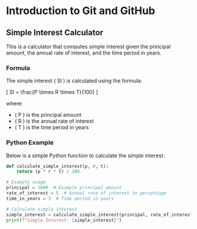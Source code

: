 # Introduction to Git and GitHub

## Simple Interest Calculator

This is a calculator that computes simple interest given the principal amount, the annual rate of interest, and the time period in years.

### Formula
The simple interest \( SI \) is calculated using the formula:

\[ SI = \frac{P \times R \times T}{100} \]

where:
- \( P \) is the principal amount
- \( R \) is the annual rate of interest
- \( T \) is the time period in years

### Python Example
Below is a simple Python function to calculate the simple interest:

```python
def calculate_simple_interest(p, r, t):
    return (p * r * t) / 100

# Example usage
principal = 1000  # Example principal amount
rate_of_interest = 5  # Annual rate of interest in percentage
time_in_years = 3  # Time period in years

# Calculate simple interest
simple_interest = calculate_simple_interest(principal, rate_of_interest, time_in_years)
print(f"Simple Interest: {simple_interest}")
